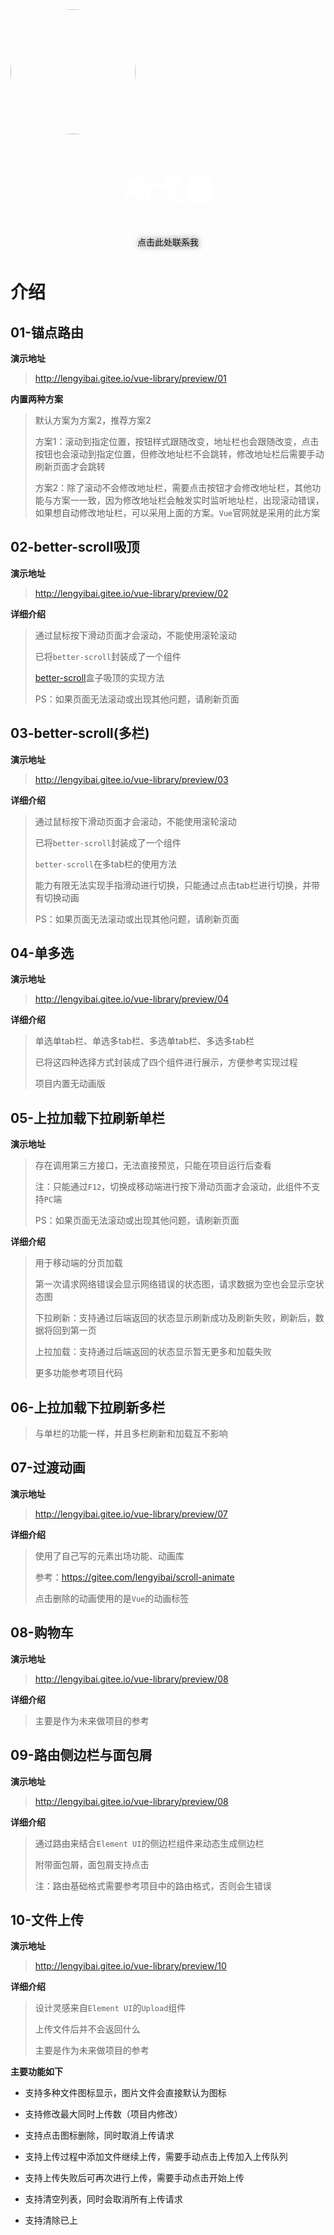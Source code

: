 <img src="http://lengyibai.gitee.io/img-bed/img/lyb.png" style="width:200px;margin:0 auto;border-radius:50%" />

<p style="font-size:50px;font-weight:bold;width:100%;text-align:center;color:#fff;text-shadow:0 0 15px">冷弋白</p>
<p style="text-align:center;color:#aaa;position: relative;top:-10px;text-shadow:0 0 10px"><a href='https://wpa.qq.com/msgrd?v=3&uin=1329670984&site=qq&menu=yes' style='text-decoration: none;
'>点击此处联系我</a></p>

# 介绍

## 01-锚点路由

**演示地址**

> http://lengyibai.gitee.io/vue-library/preview/01

**内置两种方案**

> 默认方案为方案2，推荐方案2
>
> 方案1：滚动到指定位置，按钮样式跟随改变，地址栏也会跟随改变，点击按钮也会滚动到指定位置，但修改地址栏不会跳转，修改地址栏后需要手动刷新页面才会跳转
>
> 方案2：除了滚动不会修改地址栏，需要点击按钮才会修改地址栏，其他功能与方案一一致，因为修改地址栏会触发实时监听地址栏，出现滚动错误，如果想自动修改地址栏，可以采用上面的方案。`Vue`官网就是采用的此方案

## 02-better-scroll吸顶

**演示地址**

> http://lengyibai.gitee.io/vue-library/preview/02

**详细介绍**

> 通过鼠标按下滑动页面才会滚动，不能使用滚轮滚动
>
> 已将`better-scroll`封装成了一个组件
>
> [better-scroll](https://better-scroll.github.io/docs/zh-CN)盒子吸顶的实现方法
>
> PS：如果页面无法滚动或出现其他问题，请刷新页面

## 03-better-scroll(多栏)

**演示地址**

> http://lengyibai.gitee.io/vue-library/preview/03

**详细介绍**

> 通过鼠标按下滑动页面才会滚动，不能使用滚轮滚动
>
> 已将`better-scroll`封装成了一个组件
>
> `better-scroll`在多tab栏的使用方法
>
> 能力有限无法实现手指滑动进行切换，只能通过点击tab栏进行切换，并带有切换动画
>
> PS：如果页面无法滚动或出现其他问题，请刷新页面

## 04-单多选

**演示地址**

> http://lengyibai.gitee.io/vue-library/preview/04

**详细介绍**

> 单选单tab栏、单选多tab栏、多选单tab栏、多选多tab栏
>
> 已将这四种选择方式封装成了四个组件进行展示，方便参考实现过程
>
> 项目内置无动画版

## 05-上拉加载下拉刷新单栏

**演示地址**

> 存在调用第三方接口，无法直接预览，只能在项目运行后查看
>
> 注：只能通过`F12`，切换成移动端进行按下滑动页面才会滚动，此组件不支持`PC`端
>
> PS：如果页面无法滚动或出现其他问题，请刷新页面

**详细介绍**

> 用于移动端的分页加载
>
> 第一次请求网络错误会显示网络错误的状态图，请求数据为空也会显示空状态图
>
> 下拉刷新：支持通过后端返回的状态显示刷新成功及刷新失败，刷新后，数据将回到第一页
>
> 上拉加载：支持通过后端返回的状态显示暂无更多和加载失败
>
> 更多功能参考项目代码

## 06-上拉加载下拉刷新多栏

> 与单栏的功能一样，并且多栏刷新和加载互不影响

## 07-过渡动画

**演示地址**

> http://lengyibai.gitee.io/vue-library/preview/07

**详细介绍**

> 使用了自己写的元素出场功能、动画库
>
> 参考：https://gitee.com/lengyibai/scroll-animate
>
> 点击删除的动画使用的是`Vue`的动画标签

## 08-购物车

**演示地址**

> http://lengyibai.gitee.io/vue-library/preview/08

**详细介绍**

> 主要是作为未来做项目的参考

## 09-路由侧边栏与面包屑

**演示地址**

> http://lengyibai.gitee.io/vue-library/preview/08

**详细介绍**

> 通过路由来结合`Element UI`的侧边栏组件来动态生成侧边栏
>
> 附带面包屑，面包屑支持点击
>
> 注：路由基础格式需要参考项目中的路由格式，否则会生错误

## 10-文件上传

**演示地址**

> http://lengyibai.gitee.io/vue-library/preview/10

**详细介绍**

> 设计灵感来自`Element UI`的`Upload`组件
>
> 上传文件后并不会返回什么
>
> 主要是作为未来做项目的参考

**主要功能如下**

- 支持多种文件图标显示，图片文件会直接默认为图标

- 支持修改最大同时上传数（项目内修改）
- 支持点击图标删除，同时取消上传请求
- 支持上传过程中添加文件继续上传，需要手动点击上传加入上传队列
- 支持上传失败后可再次进行上传，需要手动点击开始上传
- 支持清空列表，同时会取消所有上传请求
- 支持清除已上
